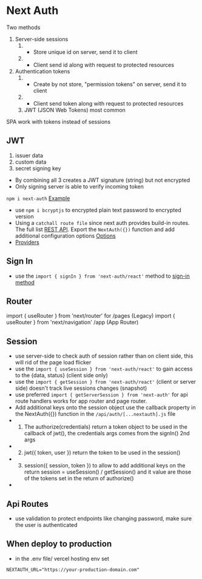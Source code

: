 # Next Auth

Two methods

1. Server-side sessions
   1. - Store unique id on server, send it to client
   2. - Client send id along with request to protected resources
2. Authentication tokens
   1. - Create by not store, "permission tokens" on server, send it to client
   2. - Client send token along with request to protected resources
   3. JWT (JSON Web Tokens) most common

SPA work with tokens instead of sessions

## JWT

1. issuer data
2. custom data
3. secret signing key

- By combining all 3 creates a JWT signature (string) but not encrypted
- Only signing server is able to verify incoming token

`npm i next-auth`
[Example](https://next-auth.js.org/getting-started/example)

- use `npm i bcryptjs` to encrypted plain text password to encrypted version
- Using a `catchall route file` since next auth provides build-in routes. The full list [REST API](https://next-auth.js.org/getting-started/rest-api). Export the `NextAuth({})` function and add additional configuration options [Options](https://next-auth.js.org/configuration/options)
- [Providers](https://next-auth.js.org/providers/credentials)

## Sign In

- use the `import { signIn } from 'next-auth/react'` method to [sign-in method](https://next-auth.js.org/getting-started/client#signin)

## Router
import { useRouter } from 'next/router' for /pages (Legacy)
import { useRouter } from 'next/navigation' /app (App Router)

## Session
- use server-side to check auth of session rather than on client side, this will rid of the page load flicker 
- use the `import { useSession } from 'next-auth/react'` to gain access to the {data, status} (client side only)
- use the `import { getSession } from 'next-auth/react'` (client or server side) doesn't track live sessions changes (snapshot)
- use preferred `import { getServerSession } from 'next-auth'` for api route handlers works for app router and page router.
- Add additional keys onto the session object use the callback property in the NextAuth({}) function in the `/api/auth/[...nextauth].js` file
- 1. The authorize(credentials) return a token object to be used in the callback of jwt(), the credentials args comes from the signIn() 2nd args  
- 2. jwt({ token, user }) return the token to be used in the session()
- 3. session({ session, token }) to allow to add additional keys on the return session = useSession() / getSession() and it value are those of the tokens set in the return of authorize()
- 

## Api Routes
- use validation to protect endpoints like changing password, make sure the user is authenticated

## When deploy to production 
- in the .env file/ vercel hosting env set 
```
NEXTAUTH_URL="https://your-production-domain.com"
```